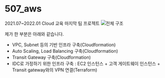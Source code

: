 # 507_aws
2021.07~2022.01 Cloud 교육 마지막 팀 프로젝트
![전체 구조](https://user-images.githubusercontent.com/47315562/148511083-ccd37b0d-d94d-44f3-80f4-ba092c407f09.png)

제가 한 부분은 아래와 같습니다.
- VPC, Subnet 등의 기반 인프라 구축(Cloudformation)
- Auto Scaling, Load Balancing 구축(Cloudformation)
- Transit Gateway 구축(Cloudformation)
- IDC로 가정하기 위한 인프라 구축 : EC2 인스턴스 + 고객 게이트웨이 인스턴스 + Transit gateway와의 VPN 연결(Terraform)
